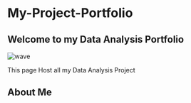 # My-Project-Portfolio
## Welcome to my Data Analysis Portfolio

![wave](https://user-images.githubusercontent.com/96060060/174398590-7708e317-b79b-4ffe-a709-1eec62722334.gif)

This page Host all my Data Analysis Project

## About Me

